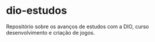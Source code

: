 # dio-estudos
Repositório sobre os avanços de estudos com a DIO, curso desenvolvimento e criação de jogos.

